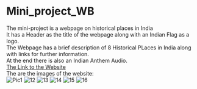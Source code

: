# Mini_project_WB
The mini-project is a webpage on historical places in India<br>
It has a Header as the title of the webpage along with an Indian Flag as a logo.<br>
The Webpage has a brief description of 8 Historical PLaces in India along with links for further information.<br>
At the end there is also an Indian Anthem Audio.<br>
[The Link to the Website](https://hemaweb123.000webhostapp.com/) <br>
The are the images of the website:<br>
![Pic1](https://github.com/hemasmurugan/Mini_project_WB/assets/119405383/fc347fdc-c7de-4ea1-81d7-fc8cd49b187d)
![12](https://github.com/hemasmurugan/Mini_project_WB/assets/119405383/dfc42e45-2f70-41cd-915f-c030b3c24730)
![13](https://github.com/hemasmurugan/Mini_project_WB/assets/119405383/c69a8b62-3e7e-4d51-ab17-b96c98cd16c0)
![14](https://github.com/hemasmurugan/Mini_project_WB/assets/119405383/6fbc3191-d654-40a2-bb16-f65f4ae9b2a6)
![15](https://github.com/hemasmurugan/Mini_project_WB/assets/119405383/cd8f4aba-2853-4c79-ba2d-a0861597a601)
![16](https://github.com/hemasmurugan/Mini_project_WB/assets/119405383/0a58abf6-c16a-465e-80db-020227386c81)






